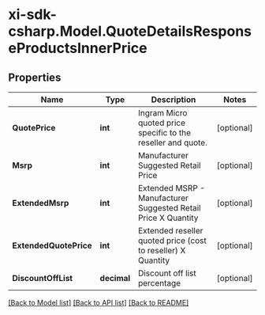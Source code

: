 # xi-sdk-csharp.Model.QuoteDetailsResponseProductsInnerPrice

## Properties

Name | Type | Description | Notes
------------ | ------------- | ------------- | -------------
**QuotePrice** | **int** | Ingram Micro quoted price specific to the reseller and quote. | [optional] 
**Msrp** | **int** | Manufacturer Suggested Retail Price | [optional] 
**ExtendedMsrp** | **int** | Extended MSRP - Manufacturer Suggested Retail Price X Quantity | [optional] 
**ExtendedQuotePrice** | **int** | Extended reseller quoted price (cost to reseller) X Quantity | [optional] 
**DiscountOffList** | **decimal** | Discount off list percentage | [optional] 

[[Back to Model list]](../README.md#documentation-for-models) [[Back to API list]](../README.md#documentation-for-api-endpoints) [[Back to README]](../README.md)

